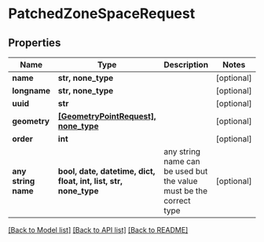# PatchedZoneSpaceRequest


## Properties
Name | Type | Description | Notes
------------ | ------------- | ------------- | -------------
**name** | **str, none_type** |  | [optional] 
**longname** | **str, none_type** |  | [optional] 
**uuid** | **str** |  | [optional] 
**geometry** | [**[GeometryPointRequest], none_type**](GeometryPointRequest.md) |  | [optional] 
**order** | **int** |  | [optional] 
**any string name** | **bool, date, datetime, dict, float, int, list, str, none_type** | any string name can be used but the value must be the correct type | [optional]

[[Back to Model list]](../README.md#documentation-for-models) [[Back to API list]](../README.md#documentation-for-api-endpoints) [[Back to README]](../README.md)


